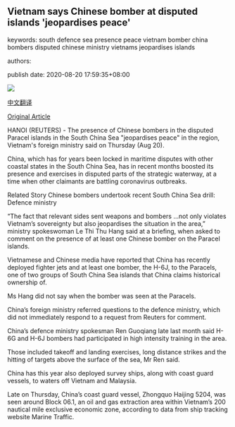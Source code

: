 ## Vietnam says Chinese bomber at disputed islands 'jeopardises peace'

keywords: south defence sea presence peace vietnam bomber china bombers disputed chinese ministry vietnams jeopardises islands

authors: 

publish date: 2020-08-20 17:59:35+08:00

![](https://www.straitstimes.com/sites/default/files/styles/x_large/public/articles/2020/08/20/yq-chinamaritime-20082023.jpg?itok=_Didth-d)

[中文翻译](Vietnam%20says%20Chinese%20bomber%20at%20disputed%20islands%20%27jeopardises%20peace%27_zh.md)

[Original Article](https://www.straitstimes.com/asia/se-asia/vietnam-says-chinese-bomber-at-disputed-islands-jeopardises-peace)

HANOI (REUTERS) - The presence of Chinese bombers in the disputed Paracel islands in the South China Sea "jeopardises peace" in the region, Vietnam's foreign ministry said on Thursday (Aug 20).

China, which has for years been locked in maritime disputes with other coastal states in the South China Sea, has in recent months boosted its presence and exercises in disputed parts of the strategic waterway, at a time when other claimants are battling coronavirus outbreaks.

Related Story Chinese bombers undertook recent South China Sea drill: Defence ministry

“The fact that relevant sides sent weapons and bombers ...not only violates Vietnam’s sovereignty but also jeopardises the situation in the area,” ministry spokeswoman Le Thi Thu Hang said at a briefing, when asked to comment on the presence of at least one Chinese bomber on the Paracel islands.

Vietnamese and Chinese media have reported that China has recently deployed fighter jets and at least one bomber, the H-6J, to the Paracels, one of two groups of South China Sea islands that China claims historical ownership of.

Ms Hang did not say when the bomber was seen at the Paracels.

China’s foreign ministry referred questions to the defence ministry, which did not immediately respond to a request from Reuters for comment.

China’s defence ministry spokesman Ren Guoqiang late last month said H-6G and H-6J bombers had participated in high intensity training in the area.

Those included takeoff and landing exercises, long distance strikes and the hitting of targets above the surface of the sea, Mr Ren said.

China has this year also deployed survey ships, along with coast guard vessels, to waters off Vietnam and Malaysia.

Late on Thursday, China’s coast guard vessel, Zhongquo Haijing 5204, was seen around Block 06.1, an oil and gas extraction area within Vietnam’s 200 nautical mile exclusive economic zone, according to data from ship tracking website Marine Traffic.